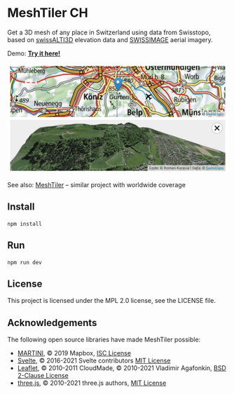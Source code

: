 # MeshTiler CH

Get a 3D mesh of any place in Switzerland using data from Swisstopo, based on
[swissALTI3D](https://www.swisstopo.admin.ch/en/geodata/height/alti3d.html) elevation data and
[SWISSIMAGE](https://www.swisstopo.admin.ch/en/geodata/images/ortho/swissimage10.html) aerial imagery.

Demo: **[Try it here!](https://labs.karavia.ch/mesh-tiler-ch/)**

[<img src="screenshot.png" alt="Screenshot" width="640">](https://labs.karavia.ch/mesh-tiler-ch/)

See also: [MeshTiler](https://github.com/rkaravia/MeshTiler) – similar project with worldwide coverage

## Install

```
npm install
```

## Run

```
npm run dev
```

## License

This project is licensed under the MPL 2.0 license, see the LICENSE file.

## Acknowledgements

The following open source libraries have made MeshTiler possible:

- [MARTINI](https://github.com/mapbox/martini), © 2019 Mapbox,
  [ISC License](https://github.com/mapbox/martini/blob/master/LICENSE)
- [Svelte](https://svelte.dev), © 2016-2021 Svelte contributors
  [MIT License](https://github.com/sveltejs/svelte/blob/master/LICENSE)
- [Leaflet](https://leafletjs.com), © 2010-2011 CloudMade, © 2010-2021 Vladimir Agafonkin,
  [BSD 2-Clause License](https://github.com/Leaflet/Leaflet/blob/master/LICENSE)
- [three.js](https://threejs.org), © 2010-2021 three.js authors,
  [MIT License](https://github.com/mrdoob/three.js/blob/master/LICENSE)
